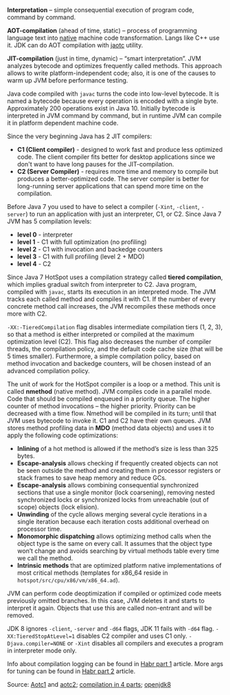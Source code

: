 **Interpretation** – simple consequential execution of program code, command by command.

**AOT-compilation** (ahead of time, static) – process of programming language text into [native](https://itsobes.ru/JavaSobes/kak-vyzvat-nativnyi-kod/) machine code transformation. Langs like C++ use it. JDK can do AOT compilation with [jaotc](https://docs.oracle.com/en/java/javase/13/docs/specs/man/jaotc.html) utility.

**JIT-compilation** (just in time, dynamic) – “smart interpretation”. JVM analyzes bytecode and optimizes frequently called methods. This approach allows to write platform-independent code; also, it is one of the causes to warm up JVM before performance testing.

Java code compiled with `javac` turns the code into low-level bytecode. It is named a bytecode because every operation is encoded with a single byte. Approximately 200 operations exist in Java 10. Initially bytecode is interpreted in JVM command by command, but in runtime JVM can compile it in platform dependent machine code.

Since the very beginning Java has 2 JIT compilers:
- **C1 (Client compiler)** - designed to work fast and produce less optimized code. The client compiler fits better for desktop applications since we don't want to have long pauses for the JIT-compilation.
- **C2 (Server Compiler)** - requires more time and memory to compile but produces a better-optimized code. The server compiler is better for long-running server applications that can spend more time on the compilation.

Before Java 7 you used to have to select a compiler (`-Xint`, `-client`, `-server`) to run an application with just an interpreter, C1, or C2. Since Java 7 JVM has 5 compilation levels:
- **level 0** - interpreter
- **level 1** - C1 with full optimization (no profiling)
- **level 2** - C1 with invocation and backedge counters
- **level 3** - C1 with full profiling (level 2 + MDO)
- **level 4** - C2

Since Java 7 HotSpot uses a compilation strategy called **tiered compilation**, which implies gradual switch from interpreter to C2. Java program, compiled with `javac`, starts its execution in an interpreted mode. The JVM tracks each called method and compiles it with C1. If the number of every concrete method call increases, the JVM recompiles these methods once more with C2.

`-XX:-TieredCompilation` flag disables intermediate compilation tiers (1, 2, 3), so that a method is either interpreted or compiled at the maximum optimization level (C2). This flag also decreases the number of compiler threads, the compilation policy, and the default code cache size (that will be 5 times smaller). Furthermore, a simple compilation policy, based on method invocation and backedge counters, will be chosen instead of an advanced compilation policy.

The unit of work for the HotSpot compiler is a loop or a method. This unit is called **nmethod** (native method). JVM compiles code in a parallel mode. Code that should be compiled enqueued in a priority queue. The higher counter of method invocations – the higher priority. Priority can be decreased with a time flow. Nmethod will be compiled in its turn; until that JVM uses bytecode to invoke it. C1 and C2 have their own queues. JVM stores method profiling data in **MDO** (method data objects) and uses it to apply the following code optimizations:

- **Inlining** of a hot method is allowed if the method’s size is less than 325 bytes.
- **Escape-analysis** allows checking if frequently created objects can not be seen outside the method and creating them in processor registers or stack frames to save heap memory and reduce GCs.
- **Escape-analysis** allows combining consequential synchronized sections that use a single monitor (lock coarsening), removing nested synchronized locks or synchronized locks from unreachable (out of scope) objects (lock elision).
- **Unwinding** of the cycle allows merging several cycle iterations in a single iteration because each iteration costs additional overhead on processor time.
- **Monomorphic dispatching** allows optimizing method calls when the object type is the same on every call. It assumes that the object type won’t change and avoids searching by virtual methods table every time we call the method.
- **Intrinsic methods** that are optimized platform native implementations of most critical methods (templates for x86_64 reside in `hotspot/src/cpu/x86/vm/x86_64.ad`).

JVM can perform code deoptimization if compiled or optimized code meets previously omitted branches. In this case, JVM deletes it and starts to interpret it again. Objects that use this are called non-entrant and will be removed.

JDK 8 ignores `-client`, `-server` and `-d64` flags, JDK 11 fails with `-d64` flag.
`-XX:TieredStopAtLevel=1` disables C2 compiler and uses C1 only.
`-Djava.compiler=NONE` or `-Xint` disables all compilers and executes a program in interpreter mode only.

Info about compilation logging can be found in [Habr part 1](https://habr.com/ru/post/536288/) article. More args for tuning can be found in [Habr part 2](https://habr.com/ru/post/536514/) article.

Source: [Aotc1](https://tproger.ru/news/jaotc-wtf/) and [aotc2](https://www.baeldung.com/ahead-of-time-compilation); [compilation in 4 parts](https://julio-falbo.medium.com/); [openjdk8](http://hg.openjdk.java.net/jdk8u/jdk8u/hotspot/file/2b2511bd3cc8/src/share/vm/runtime/advancedThresholdPolicy.hpp#l34)

